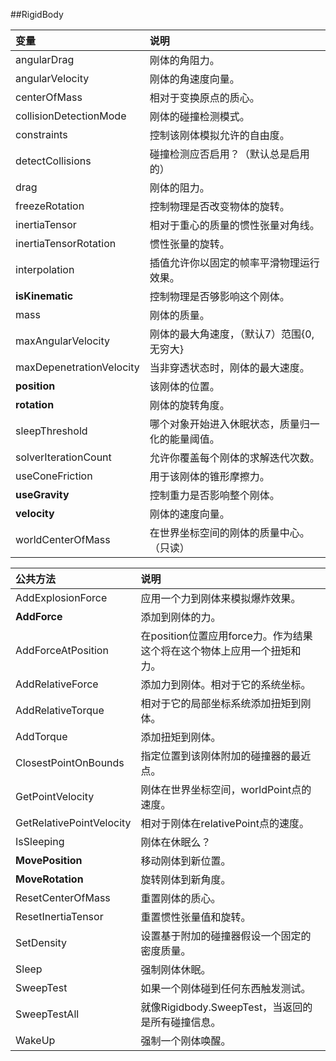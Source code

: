 ##RigidBody


|变量|说明|
|:--|:--|
|angularDrag|刚体的角阻力。|
|angularVelocity|刚体的角速度向量。|
|centerOfMass|相对于变换原点的质心。|
|collisionDetectionMode|刚体的碰撞检测模式。|
|constraints|控制该刚体模拟允许的自由度。|
|detectCollisions|碰撞检测应否启用？（默认总是启用的）|
|drag|刚体的阻力。|
|freezeRotation|控制物理是否改变物体的旋转。|
|inertiaTensor|相对于重心的质量的惯性张量对角线。|
|inertiaTensorRotation|惯性张量的旋转。|
|interpolation|插值允许你以固定的帧率平滑物理运行效果。|
|**isKinematic**|控制物理是否够影响这个刚体。|
|mass|刚体的质量。|
|maxAngularVelocity|刚体的最大角速度，（默认7）范围{0, 无穷大}|
|maxDepenetrationVelocity|当非穿透状态时，刚体的最大速度。|
|**position**|该刚体的位置。|
|**rotation**|刚体的旋转角度。|
|sleepThreshold|哪个对象开始进入休眠状态，质量归一化的能量阈值。|
|solverIterationCount|允许你覆盖每个刚体的求解迭代次数。|
|useConeFriction|用于该刚体的锥形摩擦力。|
|**useGravity**|控制重力是否影响整个刚体。|
|**velocity**|刚体的速度向量。|
|worldCenterOfMass|在世界坐标空间的刚体的质量中心。（只读）|

|公共方法|说明|
|:--|:--|
|AddExplosionForce|应用一个力到刚体来模拟爆炸效果。|
|**AddForce**|添加到刚体的力。|
|AddForceAtPosition|在position位置应用force力。作为结果这个将在这个物体上应用一个扭矩和力。|
|AddRelativeForce|添加力到刚体。相对于它的系统坐标。|
|AddRelativeTorque|相对于它的局部坐标系统添加扭矩到刚体。|
|AddTorque|添加扭矩到刚体。|
|ClosestPointOnBounds|指定位置到该刚体附加的碰撞器的最近点。|
|GetPointVelocity|刚体在世界坐标空间，worldPoint点的速度。|
|GetRelativePointVelocity|相对于刚体在relativePoint点的速度。|
|IsSleeping|刚体在休眠么？|
|**MovePosition**|移动刚体到新位置。|
|**MoveRotation**|旋转刚体到新角度。|
|ResetCenterOfMass|重置刚体的质心。|
|ResetInertiaTensor|重置惯性张量值和旋转。|
|SetDensity|设置基于附加的碰撞器假设一个固定的密度质量。|
|Sleep|强制刚体休眠。|
|SweepTest|如果一个刚体碰到任何东西触发测试。|
|SweepTestAll|就像Rigidbody.SweepTest，当返回的是所有碰撞信息。|
|WakeUp|强制一个刚体唤醒。|

